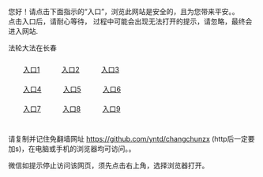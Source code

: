 您好！请点击下面指示的“入口”，浏览此网站是安全的，且为您带来平安。。 <br/>
点击入口后，请耐心等待， 过程中可能会出现无法打开的提示，请忽略，最终会进入网站. </br>

法轮大法在长春<br/>
<div style="padding:10px"><a style="margin:20px" target="_blank" href="https://don5oyg3sca1n.cloudfront.net/2Qpsp?nypgomqa" id="ccLink1" rel="nofollow">入口1</a> <a target="_blank" style="margin:20px" href="https://d224w9tkr45lex.cloudfront.net/2Qpsp?elxhoe" id="ccLink2" rel="nofollow">入口2</a> <a style="margin:20px" target="_blank" href="https://d1zfwtzjusnsv1.cloudfront.net/2Qpsp?biwoxsaz" id="ccLink3" rel="nofollow">入口3</a></div>

<div style="padding:10px" ><a style="margin:20px" target="_blank" href="https://don5oyg3sca1n.cloudfront.net/2Qpsp?nypgomqa" id="ccLink4" rel="nofollow">入口4</a> <a style="margin:20px" href="https://d224w9tkr45lex.cloudfront.net/2Qpsp?elxhoe" target="_blank" id="ccLink5" rel="nofollow">入口5</a> <a style="margin:20px" href="https://d1zfwtzjusnsv1.cloudfront.net/2Qpsp?biwoxsaz" target="_blank" id="ccLink6" rel="nofollow">入口6</a></div>

<div style="padding:10px"><a style="margin:20px" target="_blank" href="https://don5oyg3sca1n.cloudfront.net/2Qpsp?nypgomqa" id="ccLink7" rel="nofollow">入口7</a> <a style="margin:20px" href="https://d224w9tkr45lex.cloudfront.net/2Qpsp?elxhoe" target="_blank" id="ccLink8" rel="nofollow">入口8</a> <a style="margin:20px" target="_blank" href="https://d1zfwtzjusnsv1.cloudfront.net/2Qpsp?biwoxsaz" id="ccLink9" rel="nofollow">入口9</a></div>

<br/>



请复制并记住免翻墙网址 https://github.com/yntd/changchunzx (http后一定要加s)，在电脑或手机的浏览器均可访问。。<br/>

微信如提示停止访问该网页，须先点击右上角，选择浏览器打开。

